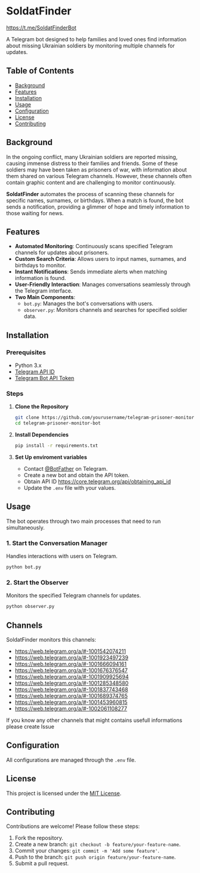 # SoldatFinder

https://t.me/SoldatFinderBot

A Telegram bot designed to help families and loved ones find information about missing Ukrainian soldiers by monitoring multiple channels for updates.


## Table of Contents

- [Background](#background)
- [Features](#features)
- [Installation](#installation)
- [Usage](#usage)
- [Configuration](#configuration)
- [License](#license)
- [Contributing](#contributing)

## Background

In the ongoing conflict, many Ukrainian soldiers are reported missing, causing immense distress to their families and friends. Some of these soldiers may have been taken as prisoners of war, with information about them shared on various Telegram channels. However, these channels often contain graphic content and are challenging to monitor continuously.

**SoldatFinder** automates the process of scanning these channels for specific names, surnames, or birthdays. When a match is found, the bot sends a notification, providing a glimmer of hope and timely information to those waiting for news.

## Features

- **Automated Monitoring**: Continuously scans specified Telegram channels for updates about prisoners.
- **Custom Search Criteria**: Allows users to input names, surnames, and birthdays to monitor.
- **Instant Notifications**: Sends immediate alerts when matching information is found.
- **User-Friendly Interaction**: Manages conversations seamlessly through the Telegram interface.
- **Two Main Components**:
  - `bot.py`: Manages the bot's conversations with users.
  - `observer.py`: Monitors channels and searches for specified soldier data.

## Installation

### Prerequisites

- Python 3.x
- [Telegram API ID](https://core.telegram.org/api/obtaining_api_id)
- [Telegram Bot API Token](https://core.telegram.org/bots#3-how-do-i-create-a-bot)

### Steps

1. **Clone the Repository**

   ```bash
   git clone https://github.com/yourusername/telegram-prisoner-monitor-bot.git
   cd telegram-prisoner-monitor-bot
   ```

2. **Install Dependencies**

   ```bash
   pip install -r requirements.txt
   ```

3. **Set Up enviroment variables**

   - Contact [@BotFather](https://t.me/BotFather) on Telegram.
   - Create a new bot and obtain the API token.
   - Obtain API ID https://core.telegram.org/api/obtaining_api_id
   - Update the `.env` file with your values.

## Usage

The bot operates through two main processes that need to run simultaneously.

### 1. Start the Conversation Manager

Handles interactions with users on Telegram.

```bash
python bot.py
```

### 2. Start the Observer

Monitors the specified Telegram channels for updates.

```bash
python observer.py
```
## Channels
SoldatFinder monitors this channels:
- https://web.telegram.org/a/#-1001542074211
- https://web.telegram.org/a/#-1001923497239
- https://web.telegram.org/a/#-1001666094161
- https://web.telegram.org/a/#-1001676376547
- https://web.telegram.org/a/#-1001909925694
- https://web.telegram.org/a/#-1001285348580
- https://web.telegram.org/a/#-1001837743468
- https://web.telegram.org/a/#-1001689374765
- https://web.telegram.org/a/#-1001453960815
- https://web.telegram.org/a/#-1002061108277

If you know any other channels that might contains usefull informations please create Issue
## Configuration

All configurations are managed through the `.env` file.

## License

This project is licensed under the [MIT License](LICENSE).

## Contributing

Contributions are welcome! Please follow these steps:

1. Fork the repository.
2. Create a new branch: `git checkout -b feature/your-feature-name`.
3. Commit your changes: `git commit -m 'Add some feature'`.
4. Push to the branch: `git push origin feature/your-feature-name`.
5. Submit a pull request.